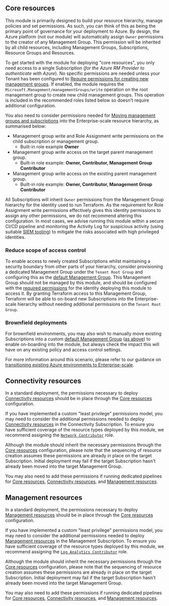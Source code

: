 ## Core resources

This module is primarily designed to build your resource hierarchy, manage policies and set permissions.
As such, you can think of this as being the primary point of governance for your deployment to Azure.
By design, the Azure platform (not our module) will automatically assign `Owner` permissions to the creator of any Management Group.
This permission will be inherited by all child resources, including Management Groups, Subscriptions, Resource Groups and Resources.

To get started with the module for deploying "core resources", you only need access to a single Subscription (*for the Azure RM Provider to authenticate with Azure*).
No specific permissions are needed unless your Tenant has been configured to [Require permissions for creating new management groups][azure_hierarchy_require_authorization].
If enabled, the module requires the `Microsoft.Management/managementGroups/write` operation on the root management group to create new child management groups.
This operation is included in the recommended roles listed below so doesn't require additional configuration.

You also need to consider permissions needed for [Moving management groups and subscriptions][azure_hierarchy_moving] into the Enterprise-scale resource hierarchy, as summarised below:

- Management group write and Role Assignment write permissions on the child subscription or management group.
  - Built-in role example **Owner**
- Management group write access on the target parent management group.
  - Built-in role example: **Owner, Contributor, Management Group Contributor**
- Management group write access on the existing parent management group.
  - Built-in role example: **Owner, Contributor, Management Group Contributor**

All Subscriptions will inherit `Owner` permissions from the Management Group hierarchy for the identity used to run Terraform.
As the requirement for Role Assignment write permissions effectively gives this identity permissions to assign any other permissions, we do not recommend altering this configuration. In most cases, we advise running this module within a secure CI/CD pipeline and monitoring the Activity Log for suspicious activity (using suitable [SIEM tooling][azure_sentinel]) to mitigate the risks associated with high privileged identities.

### Reduce scope of access control

To enable access to newly created Subscriptions whilst maintaining a security boundary from other parts of your hierarchy, consider provisioning a dedicated Management Group under the `Tenant Root Group` and configuring this as the [default Management Group][azure_hierarchy_set_default].
This Management Group should not be managed by this module, and should be configured with the [required permissions](#core-resources) for the identity deploying this module to access it.
By granting Terraform access to this Management Group, Terraform will be able to on-board new Subscriptions into the Enterprise-scale hierarchy without needing additional permissions on the `Tenant Root Group`.

### Brownfield deployments

For brownfield environments, you may also wish to manually move existing Subscriptions into a custom [default Management Group][azure_hierarchy_set_default] ([as above](#reduce-scope-of-access-control)) to enable on-boarding into the module, but always check the impact this will have on any existing policy and access control settings.

For more information around this scenario, please refer to our guidance on [transitioning existing Azure environments to Enterprise-scale][azure_transition].

## Connectivity resources

In a standard deployment, the permissions necessary to deploy [Connectivity resources](#connectivity-resources) should be in place through the [Core resources](#core-resources) configuration.

If you have implemented a custom "least privilege" permissions model, you may need to consider the additional permissions needed to deploy [Connectivity resources](#connectivity-resources) in the Connectivity Subscription.
To ensure you have sufficient coverage of the resource types deployed by this module, we recommend assigning the [`Network Contributor`][azure_network_contributor] role.

Although the module should inherit the necessary permissions through the [Core resources](#core-resources) configuration, please note that the sequencing of resource creation assumes these permissions are already in place on the target Subscription.
Initial deployment may fail if the target Subscription hasn't already been moved into the target Management Group.

You may also need to add these permissions if running dedicated pipelines for [Core resources](#core-resources), [Connectivity resources](#connectivity-resources), and [Management resources](#management-resources).

## Management resources

In a standard deployment, the permissions necessary to deploy [Management resources](#management-resources) should be in place through the [Core resources](#core-resources) configuration.

If you have implemented a custom "least privilege" permissions model, you may need to consider the additional permissions needed to deploy [Management resources](#management-resources) in the Management Subscription.
To ensure you have sufficient coverage of the resource types deployed by this module, we recommend assigning the [`Log Analytics Contributor`][azure_log_analytics_contributor] role.

Although the module should inherit the necessary permissions through the [Core resources](#core-resources) configuration, please note that the sequencing of resource creation assumes these permissions are already in place on the target Subscription.
Initial deployment may fail if the target Subscription hasn't already been moved into the target Management Group.

You may also need to add these permissions if running dedicated pipelines for [Core resources](#core-resources), [Connectivity resources](#connectivity-resources), and [Management resources](#management-resources).


 [//]: # (************************)
 [//]: # (INSERT LINK LABELS BELOW)
 [//]: # (************************)

[azure_hierarchy_require_authorization]: https://docs.microsoft.com/en-us/azure/governance/management-groups/how-to/protect-resource-hierarchy#setting---require-authorization "Azure Hierarchy - Setting - Require authorization"
[azure_hierarchy_set_default]:           https://docs.microsoft.com/en-us/azure/governance/management-groups/how-to/protect-resource-hierarchy#setting---default-management-group "Setting a default Management Group"
[azure_hierarchy_moving]:                https://docs.microsoft.com/en-us/azure/governance/management-groups/overview#moving-management-groups-and-subscriptions "Moving management groups and subscriptions"
[azure_transition]:                      https://docs.microsoft.com/en-us/azure/cloud-adoption-framework/ready/enterprise-scale/transition "Transition existing Azure environments to enterprise-scale"
[azure_sentinel]:                        https://azure.microsoft.com/en-gb/services/azure-sentinel/ "Azure Sentinel - Intelligent security analytics for your entire enterprise."
[azure_network_contributor]:             https://docs.microsoft.com/en-us/azure/role-based-access-control/built-in-roles#network-contributor "Azure built-in roles # Network Contributor"
[azure_log_analytics_contributor]:       https://docs.microsoft.com/en-us/azure/role-based-access-control/built-in-roles#log-analytics-contributor "Azure built-in roles # Log Analytics Contributor"